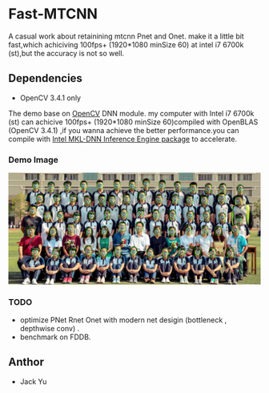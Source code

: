 # Fast-MTCNN

A casual work about retainining mtcnn Pnet and Onet. make it a little bit fast,which achiciving 100fps+ (1920*1080 minSize 60) at intel i7 6700k (st),but the accuracy is not so well.

## Dependencies

+ OpenCV 3.4.1 only

The demo base on [OpenCV](https://github.com/opencv/opencv) DNN module. my computer with Intel i7 6700k (st) can achicive 100fps+ (1920*1080 minSize 60)compiled with OpenBLAS (OpenCV 3.4.1) ,if you wanna achieve the better performance.you can compile with [Intel MKL-DNN Inference Engine package](https://github.com/opencv/opencv/wiki/Intel%27s-Deep-Learning-Inference-Engine-backend) to accelerate.

### Demo Image

![Screen Shot 2018-05-25 at 2.25.02 AM](images/test.png)

### TODO
+ optimize PNet Rnet Onet with modern net desigin (bottleneck , depthwise conv) .
+ benchmark on FDDB.

## Anthor

+ Jack Yu
